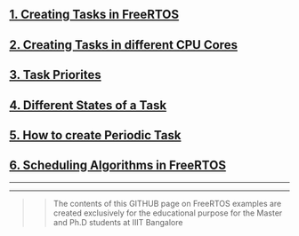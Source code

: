 ## [1. Creating Tasks in FreeRTOS](https://github.com/girishsukukumar/FreeRTOSexamples/tree/master/TaskManagement/simpleTaskCreation)
## [2. Creating Tasks in different CPU Cores](https://github.com/girishsukukumar/FreeRTOSexamples/tree/master/TaskManagement/taskCreationOnMultipleCores)
## [3. Task Priorites ](https://github.com/girishsukukumar/FreeRTOSexamples/tree/master/TaskManagement/priority)
## [4. Different States of a Task](https://github.com/girishsukukumar/FreeRTOSexamples/tree/master/TaskManagement/TaskStates)
## [5. How to create Periodic Task](https://github.com/girishsukukumar/FreeRTOSexamples/tree/master/TaskManagement/PeriodicTaskCreation)
## [6. Scheduling Algorithms in FreeRTOS](https://github.com/girishsukukumar/FreeRTOSexamples/tree/master/TaskManagement/scheduling_algo_in_FreeRTOS)


___
___

>> The contents of this GITHUB page on FreeRTOS examples are created exclusively for the educational purpose for the Master and Ph.D students at IIIT Bangalore

